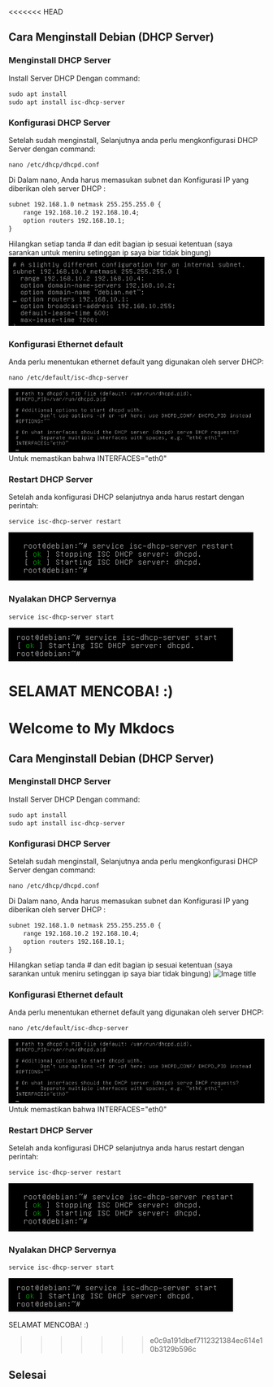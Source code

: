 <<<<<<< HEAD
## Cara Menginstall Debian (DHCP Server)
### Menginstall DHCP Server
Install Server DHCP Dengan command:
```
sudo apt install
sudo apt install isc-dhcp-server
```
### Konfigurasi DHCP Server
Setelah sudah menginstall, Selanjutnya anda perlu mengkonfigurasi DHCP Server dengan command:
```
nano /etc/dhcp/dhcpd.conf
```
Di Dalam nano, Anda harus memasukan subnet dan Konfigurasi IP yang diberikan oleh server DHCP :
```
subnet 192.168.1.0 netmask 255.255.255.0 {
    range 192.168.10.2 192.168.10.4;
    option routers 192.168.10.1;
}
```
Hilangkan setiap tanda # dan edit bagian ip sesuai ketentuan (saya sarankan untuk meniru setinggan ip saya biar tidak bingung)
![Image title](img/ipaddress.png)
### Konfigurasi Ethernet default

Anda perlu menentukan ethernet default yang digunakan oleh server DHCP:
```
nano /etc/default/isc-dhcp-server
```
![Image title](img/eth0.png)
Untuk memastikan bahwa INTERFACES="eth0" 
### Restart DHCP Server
Setelah anda konfigurasi DHCP selanjutnya anda harus restart dengan perintah:
```
service isc-dhcp-server restart
```
![Image title](img/restart.png)
### Nyalakan DHCP Servernya
```
service isc-dhcp-server start
```
![Image title](img/start.png)

SELAMAT MENCOBA! :)
=======
# Welcome to My Mkdocs


## Cara Menginstall Debian (DHCP Server)
### Menginstall DHCP Server
Install Server DHCP Dengan command:
```
sudo apt install
sudo apt install isc-dhcp-server
```
### Konfigurasi DHCP Server
Setelah sudah menginstall, Selanjutnya anda perlu mengkonfigurasi DHCP Server dengan command:
```
nano /etc/dhcp/dhcpd.conf
```
Di Dalam nano, Anda harus memasukan subnet dan Konfigurasi IP yang diberikan oleh server DHCP :
```
subnet 192.168.1.0 netmask 255.255.255.0 {
    range 192.168.10.2 192.168.10.4;
    option routers 192.168.10.1;
}
```
Hilangkan setiap tanda # dan edit bagian ip sesuai ketentuan (saya sarankan untuk meniru setinggan ip saya biar tidak bingung)
![Image title](img/hasil.png)
### Konfigurasi Ethernet default

Anda perlu menentukan ethernet default yang digunakan oleh server DHCP:
```
nano /etc/default/isc-dhcp-server
```
![Image title](img/eth0.png)
Untuk memastikan bahwa INTERFACES="eth0" 
### Restart DHCP Server
Setelah anda konfigurasi DHCP selanjutnya anda harus restart dengan perintah:
```
service isc-dhcp-server restart
```
![Image title](img/restart.png)
### Nyalakan DHCP Servernya
```
service isc-dhcp-server start
```
![Image title](img/start.png)

SELAMAT MENCOBA! :)
>>>>>>> e0c9a191dbef7112321384ec614e10b3129b596c
## Selesai
